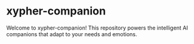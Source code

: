 # xypher-companion
Welcome to xypher-companion! This repository powers the intelligent AI companions that adapt to your needs and emotions.
